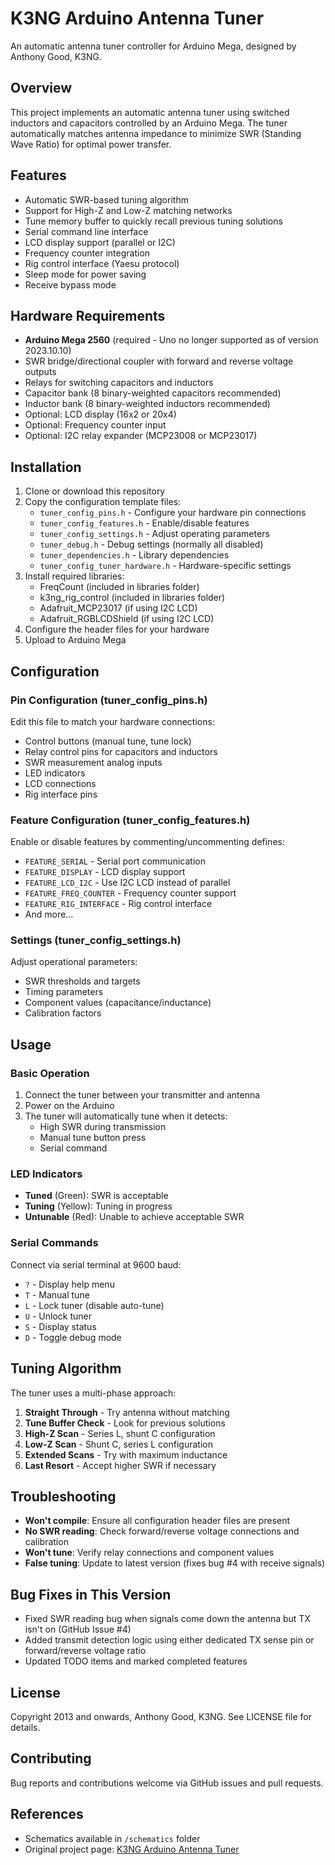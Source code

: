 # K3NG Arduino Antenna Tuner

An automatic antenna tuner controller for Arduino Mega, designed by Anthony Good, K3NG.

## Overview

This project implements an automatic antenna tuner using switched inductors and capacitors controlled by an Arduino Mega. The tuner automatically matches antenna impedance to minimize SWR (Standing Wave Ratio) for optimal power transfer.

## Features

- Automatic SWR-based tuning algorithm
- Support for High-Z and Low-Z matching networks
- Tune memory buffer to quickly recall previous tuning solutions
- Serial command line interface
- LCD display support (parallel or I2C)
- Frequency counter integration
- Rig control interface (Yaesu protocol)
- Sleep mode for power saving
- Receive bypass mode

## Hardware Requirements

- **Arduino Mega 2560** (required - Uno no longer supported as of version 2023.10.10)
- SWR bridge/directional coupler with forward and reverse voltage outputs
- Relays for switching capacitors and inductors
- Capacitor bank (8 binary-weighted capacitors recommended)
- Inductor bank (8 binary-weighted inductors recommended)
- Optional: LCD display (16x2 or 20x4)
- Optional: Frequency counter input
- Optional: I2C relay expander (MCP23008 or MCP23017)

## Installation

1. Clone or download this repository
2. Copy the configuration template files:
   - `tuner_config_pins.h` - Configure your hardware pin connections
   - `tuner_config_features.h` - Enable/disable features
   - `tuner_config_settings.h` - Adjust operating parameters
   - `tuner_debug.h` - Debug settings (normally all disabled)
   - `tuner_dependencies.h` - Library dependencies
   - `tuner_config_tuner_hardware.h` - Hardware-specific settings
3. Install required libraries:
   - FreqCount (included in libraries folder)
   - k3ng_rig_control (included in libraries folder) 
   - Adafruit_MCP23017 (if using I2C LCD)
   - Adafruit_RGBLCDShield (if using I2C LCD)
4. Configure the header files for your hardware
5. Upload to Arduino Mega

## Configuration

### Pin Configuration (tuner_config_pins.h)

Edit this file to match your hardware connections:
- Control buttons (manual tune, tune lock)
- Relay control pins for capacitors and inductors
- SWR measurement analog inputs
- LED indicators
- LCD connections
- Rig interface pins

### Feature Configuration (tuner_config_features.h)

Enable or disable features by commenting/uncommenting defines:
- `FEATURE_SERIAL` - Serial port communication
- `FEATURE_DISPLAY` - LCD display support
- `FEATURE_LCD_I2C` - Use I2C LCD instead of parallel
- `FEATURE_FREQ_COUNTER` - Frequency counter support
- `FEATURE_RIG_INTERFACE` - Rig control interface
- And more...

### Settings (tuner_config_settings.h)

Adjust operational parameters:
- SWR thresholds and targets
- Timing parameters
- Component values (capacitance/inductance)
- Calibration factors

## Usage

### Basic Operation

1. Connect the tuner between your transmitter and antenna
2. Power on the Arduino
3. The tuner will automatically tune when it detects:
   - High SWR during transmission
   - Manual tune button press
   - Serial command

### LED Indicators

- **Tuned** (Green): SWR is acceptable
- **Tuning** (Yellow): Tuning in progress
- **Untunable** (Red): Unable to achieve acceptable SWR

### Serial Commands

Connect via serial terminal at 9600 baud:
- `?` - Display help menu
- `T` - Manual tune
- `L` - Lock tuner (disable auto-tune)
- `U` - Unlock tuner
- `S` - Display status
- `D` - Toggle debug mode

## Tuning Algorithm

The tuner uses a multi-phase approach:
1. **Straight Through** - Try antenna without matching
2. **Tune Buffer Check** - Look for previous solutions
3. **High-Z Scan** - Series L, shunt C configuration
4. **Low-Z Scan** - Shunt C, series L configuration
5. **Extended Scans** - Try with maximum inductance
6. **Last Resort** - Accept higher SWR if necessary

## Troubleshooting

- **Won't compile**: Ensure all configuration header files are present
- **No SWR reading**: Check forward/reverse voltage connections and calibration
- **Won't tune**: Verify relay connections and component values
- **False tuning**: Update to latest version (fixes bug #4 with receive signals)

## Bug Fixes in This Version

- Fixed SWR reading bug when signals come down the antenna but TX isn't on (GitHub Issue #4)
- Added transmit detection logic using either dedicated TX sense pin or forward/reverse voltage ratio
- Updated TODO items and marked completed features

## License

Copyright 2013 and onwards, Anthony Good, K3NG. See LICENSE file for details.

## Contributing

Bug reports and contributions welcome via GitHub issues and pull requests.

## References

- Schematics available in `/schematics` folder
- Original project page: [K3NG Arduino Antenna Tuner](https://blog.radioartisan.com/arduino-antenna-tuner/)